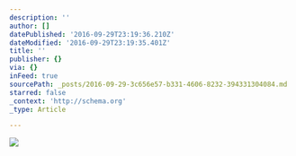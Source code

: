 ```yaml
---
description: ''
author: []
datePublished: '2016-09-29T23:19:36.210Z'
dateModified: '2016-09-29T23:19:35.401Z'
title: ''
publisher: {}
via: {}
inFeed: true
sourcePath: _posts/2016-09-29-3c656e57-b331-4606-8232-394331304084.md
starred: false
_context: 'http://schema.org'
_type: Article

---
```

![](https://the-grid-user-content.s3-us-west-2.amazonaws.com/1eb21f89-a37f-4ae3-bcc9-2adcfa526419.jpg)